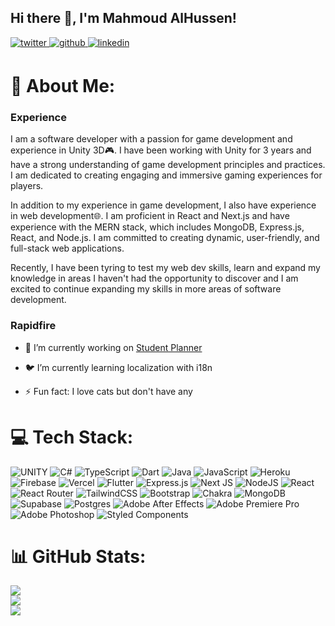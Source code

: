 ## Hi there 👋, I'm Mahmoud AlHussen!  
  

<a href="https://twitter.com/SauceX22" target="_blank">
<img src=https://img.shields.io/badge/twitter-%2300acee.svg?&style=for-the-badge&logo=twitter&logoColor=white alt=twitter style="margin-bottom: 5px;" />
</a>
<a href="https://github.com/SauceX22" target="_blank">
<img src=https://img.shields.io/badge/github-%2324292e.svg?&style=for-the-badge&logo=github&logoColor=white alt=github style="margin-bottom: 5px;" />
</a>
<a href="https://www.linkedin.com/in/mahmoud-alhussen-1b59b8213" target="_blank">
<img src=https://img.shields.io/badge/linkedin-%231E77B5.svg?&style=for-the-badge&logo=linkedin&logoColor=white alt=linkedin style="margin-bottom: 5px;" />
</a>  
  



# 💫 About Me:

### **Experience**

I am a software developer with a passion for game development and experience in Unity 3D🎮. I have been working with Unity for 3 years and have a strong understanding of game development principles and practices. I am dedicated to creating engaging and immersive gaming experiences for players.

In addition to my experience in game development, I also have experience in web development🌐. I am proficient in React and Next.js and have experience with the MERN stack, which includes MongoDB, Express.js, React, and Node.js. I am committed to creating dynamic, user-friendly, and full-stack web applications.

Recently, I have been tyring to test my web dev skills, learn and expand my knowledge in areas I haven't had the opportunity to discover and I am excited to continue expanding my skills in more areas of software development.  
  


### **Rapidfire** 
 
- 🔭 I’m currently working on [Student Planner](https://github.com/SauceX22/student-planner-web-app)  
  

- 🐦 I’m currently learning localization with i18n  
  

- ⚡ Fun fact: I love cats but don't have any   





</td></tr></table>    

 

# 💻 Tech Stack:
![UNITY](https://img.shields.io/badge/Unity-%2320232a.svg?style=for-the-badge&logo=unity&logoColor=white) ![C#](https://img.shields.io/badge/c%23-%23239120.svg?style=for-the-badge&logo=c-sharp&logoColor=white) ![TypeScript](https://img.shields.io/badge/typescript-%23007ACC.svg?style=for-the-badge&logo=typescript&logoColor=white) ![Dart](https://img.shields.io/badge/dart-%230175C2.svg?style=for-the-badge&logo=dart&logoColor=white) ![Java](https://img.shields.io/badge/java-%23ED8B00.svg?style=for-the-badge&logo=java&logoColor=white) ![JavaScript](https://img.shields.io/badge/javascript-%23323330.svg?style=for-the-badge&logo=javascript&logoColor=%23F7DF1E) ![Heroku](https://img.shields.io/badge/heroku-%23430098.svg?style=for-the-badge&logo=heroku&logoColor=white) ![Firebase](https://img.shields.io/badge/firebase-%23039BE5.svg?style=for-the-badge&logo=firebase) ![Vercel](https://img.shields.io/badge/vercel-%23000000.svg?style=for-the-badge&logo=vercel&logoColor=white) ![Flutter](https://img.shields.io/badge/Flutter-%2302569B.svg?style=for-the-badge&logo=Flutter&logoColor=white) ![Express.js](https://img.shields.io/badge/express.js-%23404d59.svg?style=for-the-badge&logo=express&logoColor=%2361DAFB) ![Next JS](https://img.shields.io/badge/Next-black?style=for-the-badge&logo=next.js&logoColor=white) ![NodeJS](https://img.shields.io/badge/node.js-6DA55F?style=for-the-badge&logo=node.js&logoColor=white) ![React](https://img.shields.io/badge/react-%2320232a.svg?style=for-the-badge&logo=react&logoColor=%2361DAFB) ![React Router](https://img.shields.io/badge/React_Router-CA4245?style=for-the-badge&logo=react-router&logoColor=white) ![TailwindCSS](https://img.shields.io/badge/tailwindcss-%2338B2AC.svg?style=for-the-badge&logo=tailwind-css&logoColor=white) ![Bootstrap](https://img.shields.io/badge/bootstrap-%23563D7C.svg?style=for-the-badge&logo=bootstrap&logoColor=white) ![Chakra](https://img.shields.io/badge/chakra-%234ED1C5.svg?style=for-the-badge&logo=chakraui&logoColor=white) ![MongoDB](https://img.shields.io/badge/MongoDB-%234ea94b.svg?style=for-the-badge&logo=mongodb&logoColor=white) 	![Supabase](https://img.shields.io/badge/Supabase-3ECF8E?style=for-the-badge&logo=supabase&logoColor=white) ![Postgres](https://img.shields.io/badge/postgres-%23316192.svg?style=for-the-badge&logo=postgresql&logoColor=white) ![Adobe After Effects](https://img.shields.io/badge/Adobe%20After%20Effects-9999FF.svg?style=for-the-badge&logo=Adobe%20After%20Effects&logoColor=white) ![Adobe Premiere Pro](https://img.shields.io/badge/Adobe%20Premiere%20Pro-9999FF.svg?style=for-the-badge&logo=Adobe%20Premiere%20Pro&logoColor=white) ![Adobe Photoshop](https://img.shields.io/badge/adobephotoshop-%2331A8FF.svg?style=for-the-badge&logo=adobephotoshop&logoColor=white) ![Styled Components](https://img.shields.io/badge/styled--components-DB7093?style=for-the-badge&logo=styled-components&logoColor=white)



# 📊 GitHub Stats:
![](https://github-readme-stats.vercel.app/api?username=SauceX22&theme=dark&hide_border=false&include_all_commits=true&count_private=true)<br/>
![](https://github-readme-streak-stats.herokuapp.com/?user=SauceX22&theme=dark&hide_border=false)<br/>
![](https://github-readme-stats.vercel.app/api/top-langs/?username=SauceX22&theme=dark&hide_border=false&include_all_commits=true&count_private=true&layout=compact)
</td></tr></table>  

